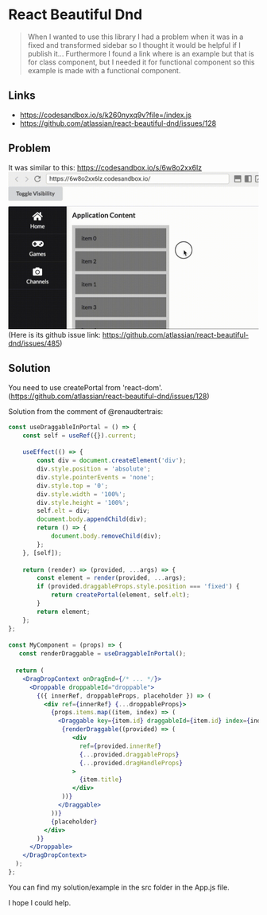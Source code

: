 # React Beautiful Dnd

> When I wanted to use this library I had a problem when it was in a fixed and transformed sidebar so I thought it would be helpful if I publish it... Furthermore I found a link where is an example but that is for class component, but I needed it for functional component so this example is made with a functional component.

## Links

* https://codesandbox.io/s/k260nyxq9v?file=/index.js
* https://github.com/atlassian/react-beautiful-dnd/issues/128

## Problem

It was similar to this: https://codesandbox.io/s/6w8o2xx6lz
![The Issue's gif](./issue.gif)
(Here is its github issue link: https://github.com/atlassian/react-beautiful-dnd/issues/485)

## Solution

You need to use createPortal from 'react-dom'. (https://github.com/atlassian/react-beautiful-dnd/issues/128)

Solution from the comment of @renaudtertrais:
```jsx
const useDraggableInPortal = () => {
    const self = useRef({}).current;

    useEffect(() => {
        const div = document.createElement('div');
        div.style.position = 'absolute';
        div.style.pointerEvents = 'none';
        div.style.top = '0';
        div.style.width = '100%';
        div.style.height = '100%';
        self.elt = div;
        document.body.appendChild(div);
        return () => {
            document.body.removeChild(div);
        };
    }, [self]);

    return (render) => (provided, ...args) => {
        const element = render(provided, ...args);
        if (provided.draggableProps.style.position === 'fixed') {
            return createPortal(element, self.elt);
        }
        return element;
    };
};

const MyComponent = (props) => {
   const renderDraggable = useDraggableInPortal();

  return (
    <DragDropContext onDragEnd={/* ... */}>
      <Droppable droppableId="droppable">
        {({ innerRef, droppableProps, placeholder }) => (
          <div ref={innerRef} {...droppableProps}>
            {props.items.map((item, index) => (
              <Draggable key={item.id} draggableId={item.id} index={index}>
               {renderDraggable((provided) => (
                  <div
                    ref={provided.innerRef}
                    {...provided.draggableProps}
                    {...provided.dragHandleProps}
                  >
                    {item.title}
                  </div>
               ))}
              </Draggable>
            ))}
            {placeholder}
          </div>
        )}
      </Droppable>
    </DragDropContext>
  );
};
```

You can find my solution/example in the src folder in the App.js file.

I hope I could help.